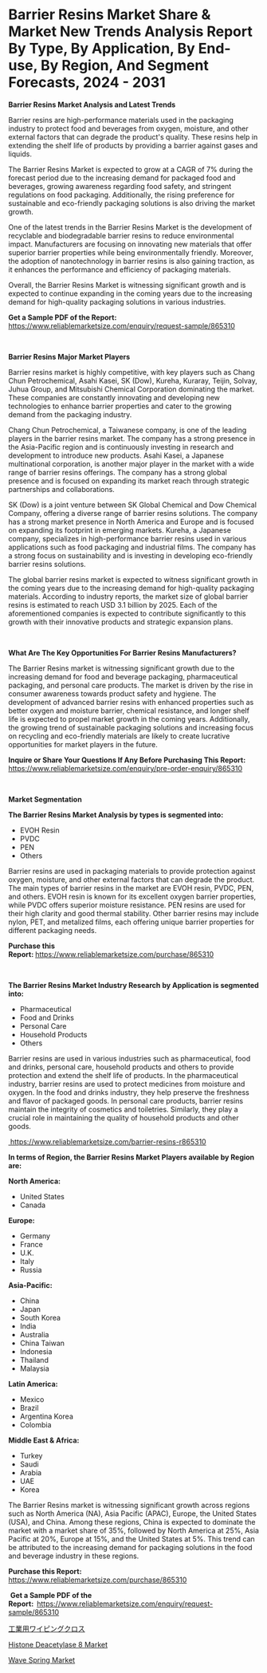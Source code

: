 <p><h1>Barrier Resins Market Share & Market New Trends Analysis Report By Type, By Application, By End-use, By Region, And Segment Forecasts, 2024 - 2031</h1></p><p><strong>Barrier Resins Market Analysis and Latest Trends</strong></p>
<p><p>Barrier resins are high-performance materials used in the packaging industry to protect food and beverages from oxygen, moisture, and other external factors that can degrade the product's quality. These resins help in extending the shelf life of products by providing a barrier against gases and liquids.</p><p>The Barrier Resins Market is expected to grow at a CAGR of 7% during the forecast period due to the increasing demand for packaged food and beverages, growing awareness regarding food safety, and stringent regulations on food packaging. Additionally, the rising preference for sustainable and eco-friendly packaging solutions is also driving the market growth.</p><p>One of the latest trends in the Barrier Resins Market is the development of recyclable and biodegradable barrier resins to reduce environmental impact. Manufacturers are focusing on innovating new materials that offer superior barrier properties while being environmentally friendly. Moreover, the adoption of nanotechnology in barrier resins is also gaining traction, as it enhances the performance and efficiency of packaging materials.</p><p>Overall, the Barrier Resins Market is witnessing significant growth and is expected to continue expanding in the coming years due to the increasing demand for high-quality packaging solutions in various industries.</p></p>
<p><strong>Get a Sample PDF of the Report:&nbsp;</strong> <a href="https://www.reliablemarketsize.com/enquiry/request-sample/865310">https://www.reliablemarketsize.com/enquiry/request-sample/865310</a></p>
<p>&nbsp;</p>
<p><strong>Barrier Resins Major Market Players</strong></p>
<p><p>Barrier resins market is highly competitive, with key players such as Chang Chun Petrochemical, Asahi Kasei, SK (Dow), Kureha, Kuraray, Teijin, Solvay, Juhua Group, and Mitsubishi Chemical Corporation dominating the market. These companies are constantly innovating and developing new technologies to enhance barrier properties and cater to the growing demand from the packaging industry.</p><p>Chang Chun Petrochemical, a Taiwanese company, is one of the leading players in the barrier resins market. The company has a strong presence in the Asia-Pacific region and is continuously investing in research and development to introduce new products. Asahi Kasei, a Japanese multinational corporation, is another major player in the market with a wide range of barrier resins offerings. The company has a strong global presence and is focused on expanding its market reach through strategic partnerships and collaborations.</p><p>SK (Dow) is a joint venture between SK Global Chemical and Dow Chemical Company, offering a diverse range of barrier resins solutions. The company has a strong market presence in North America and Europe and is focused on expanding its footprint in emerging markets. Kureha, a Japanese company, specializes in high-performance barrier resins used in various applications such as food packaging and industrial films. The company has a strong focus on sustainability and is investing in developing eco-friendly barrier resins solutions.</p><p>The global barrier resins market is expected to witness significant growth in the coming years due to the increasing demand for high-quality packaging materials. According to industry reports, the market size of global barrier resins is estimated to reach USD 3.1 billion by 2025. Each of the aforementioned companies is expected to contribute significantly to this growth with their innovative products and strategic expansion plans.</p></p>
<p>&nbsp;</p>
<p><strong>What Are The Key Opportunities For Barrier Resins Manufacturers?</strong></p>
<p><p>The Barrier Resins market is witnessing significant growth due to the increasing demand for food and beverage packaging, pharmaceutical packaging, and personal care products. The market is driven by the rise in consumer awareness towards product safety and hygiene. The development of advanced barrier resins with enhanced properties such as better oxygen and moisture barrier, chemical resistance, and longer shelf life is expected to propel market growth in the coming years. Additionally, the growing trend of sustainable packaging solutions and increasing focus on recycling and eco-friendly materials are likely to create lucrative opportunities for market players in the future.</p></p>
<p><strong>Inquire or Share Your Questions If Any Before Purchasing This Report:</strong> <a href="https://www.reliablemarketsize.com/enquiry/pre-order-enquiry/865310">https://www.reliablemarketsize.com/enquiry/pre-order-enquiry/865310</a></p>
<p>&nbsp;</p>
<p><strong>Market Segmentation</strong></p>
<p><strong>The Barrier Resins Market Analysis by types is segmented into:</strong></p>
<p><ul><li>EVOH Resin</li><li>PVDC</li><li>PEN</li><li>Others</li></ul></p>
<p><p>Barrier resins are used in packaging materials to provide protection against oxygen, moisture, and other external factors that can degrade the product. The main types of barrier resins in the market are EVOH resin, PVDC, PEN, and others. EVOH resin is known for its excellent oxygen barrier properties, while PVDC offers superior moisture resistance. PEN resins are used for their high clarity and good thermal stability. Other barrier resins may include nylon, PET, and metalized films, each offering unique barrier properties for different packaging needs.</p></p>
<p><strong>Purchase this Report:&nbsp;</strong><a href="https://www.reliablemarketsize.com/purchase/865310">https://www.reliablemarketsize.com/purchase/865310</a></p>
<p>&nbsp;</p>
<p><strong>The Barrier Resins Market Industry Research by Application is segmented into:</strong></p>
<p><ul><li>Pharmaceutical</li><li>Food and Drinks</li><li>Personal Care</li><li>Household Products</li><li>Others</li></ul></p>
<p><p>Barrier resins are used in various industries such as pharmaceutical, food and drinks, personal care, household products and others to provide protection and extend the shelf life of products. In the pharmaceutical industry, barrier resins are used to protect medicines from moisture and oxygen. In the food and drinks industry, they help preserve the freshness and flavor of packaged goods. In personal care products, barrier resins maintain the integrity of cosmetics and toiletries. Similarly, they play a crucial role in maintaining the quality of household products and other goods.</p></p>
<p><a href="https://www.reliablemarketsize.com/barrier-resins-r865310">&nbsp;https://www.reliablemarketsize.com/barrier-resins-r865310</a></p>
<p><strong>In terms of Region, the Barrier Resins Market Players available by Region are:</strong></p>
<p>
    <p> <strong> North America: </strong>
        <ul>
            <li>United States</li>
            <li>Canada</li>
        </ul>
        </p> 
    <p> <strong> Europe: </strong>
        <ul>
            <li>Germany</li>
            <li>France</li>
            <li>U.K.</li>
            <li>Italy</li>
            <li>Russia</li>
        </ul>
        </p> 
    <p> <strong> Asia-Pacific: </strong>
        <ul>
            <li>China</li>
            <li>Japan</li>
            <li>South Korea</li>
            <li>India</li>
            <li>Australia</li>
            <li>China Taiwan</li>
            <li>Indonesia</li>
            <li>Thailand</li>
            <li>Malaysia</li>
        </ul>
        </p> 
    <p> <strong> Latin America: </strong>
        <ul>
            <li>Mexico</li>
            <li>Brazil</li>
            <li>Argentina Korea</li>
            <li>Colombia</li>
        </ul>
        </p> 
    <p> <strong> Middle East & Africa: </strong>
        <ul>
            <li>Turkey</li>
            <li>Saudi</li>
            <li>Arabia</li>
            <li>UAE</li>
            <li>Korea</li>
        </ul>
    </p>
    </p>
<p><p>The Barrier Resins market is witnessing significant growth across regions such as North America (NA), Asia Pacific (APAC), Europe, the United States (USA), and China. Among these regions, China is expected to dominate the market with a market share of 35%, followed by North America at 25%, Asia Pacific at 20%, Europe at 15%, and the United States at 5%. This trend can be attributed to the increasing demand for packaging solutions in the food and beverage industry in these regions.</p></p>
<p><strong>Purchase this Report: </strong><a href="https://www.reliablemarketsize.com/purchase/865310">https://www.reliablemarketsize.com/purchase/865310</a></p>
<p>&nbsp;<strong>Get a Sample PDF of the Report:&nbsp;&nbsp;</strong><a href="https://www.reliablemarketsize.com/enquiry/request-sample/865310">https://www.reliablemarketsize.com/enquiry/request-sample/865310</a></p>
<p><strong></strong></p>
<p><p><a href="https://github.com/zjkmgcs938405/Market-Research-Report-List-3/blob/main/80633213565.md">工業用ワイピングクロス</a></p><p><a href="https://issuu.com/reportprime-2/docs/histone-deacetylase-8-market-size-2030.pptx">Histone Deacetylase 8 Market</a></p><p><a href="https://medium.com/@fosterfahey1016/wave-spring-market-size-is-growing-at-cagr-of-9-7-03782828ac1e">Wave Spring Market</a></p></p>